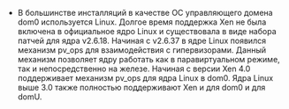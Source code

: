 * В большинстве инсталляций в качестве ОС управляющего домена dom0 используется Linux. Долгое время поддержка Xen не была включена в официальное ядро Linux и существовала в виде набора патчей для ядра v2.6.18. Начиная с v2.6.37 в ядре Linux появился механизм pv_ops для взаимодействия с гипервизорами. Данный механизм позволяет ядру работать как в паравиртуальном режиме, так и непосредственно на железе. Начиная с версии Xen 4.0 поддерживает механизм pv_ops для ядра Linux в dom0. Ядра Linux выше 3.0 также полностью поддерживают Xen и для dom0 и для domU.

<!--_footer: Официальный сайт группы разработки в Университете Кэмбриджа [Электронный ресурс]. URL: https://www.cl.cam.ac.uk/research/srg/netos/projects/ (дата обращения 14.04.2020)-->